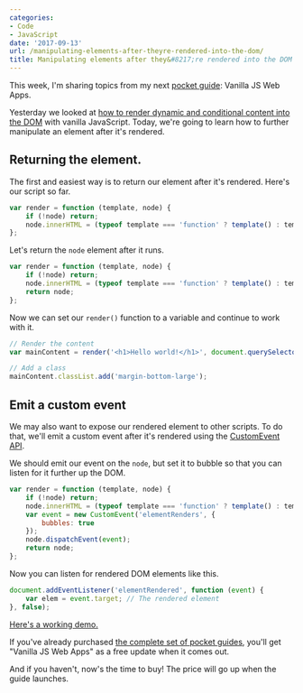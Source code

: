 ```yaml
---
categories:
- Code
- JavaScript
date: '2017-09-13'
url: /manipulating-elements-after-theyre-rendered-into-the-dom/
title: Manipulating elements after they&#8217;re rendered into the DOM
---
```


This week, I'm sharing topics from my next [pocket guide](https://gomakethings.com): Vanilla JS Web Apps.

Yesterday we looked at [how to render dynamic and conditional content into the DOM](/rendering-dynamic-and-conditional-templates-with-vanilla-javascript/) with vanilla JavaScript. Today, we're going to learn how to further manipulate an element after it's rendered.

## Returning the element.

The first and easiest way is to return our element after it's rendered. Here's our script so far.

```js
var render = function (template, node) {
	if (!node) return;
	node.innerHTML = (typeof template === 'function' ? template() : template);
};
```

Let's return the `node` element after it runs.

```js
var render = function (template, node) {
	if (!node) return;
	node.innerHTML = (typeof template === 'function' ? template() : template);
	return node;
};
```

Now we can set our `render()` function to a variable and continue to work with it.

```js
// Render the content
var mainContent = render('<h1>Hello world!</h1>', document.querySelector('#main'));

// Add a class
mainContent.classList.add('margin-bottom-large');
```

## Emit a custom event

We may also want to expose our rendered element to other scripts. To do that, we'll emit a custom event after it's rendered using the [CustomEvent API](/custom-events-with-vanilla-javascript/).

We should emit our event on the `node`, but set it to bubble so that you can listen for it further up the DOM.

```js
var render = function (template, node) {
	if (!node) return;
	node.innerHTML = (typeof template === 'function' ? template() : template);
	var event = new CustomEvent('elementRenders', {
		bubbles: true
	});
	node.dispatchEvent(event);
	return node;
};
```

Now you can listen for rendered DOM elements like this.

```js
document.addEventListener('elementRendered', function (event) {
	var elem = event.target; // The rendered element
}, false);
```

[Here's a working demo.](https://jsfiddle.net/cferdinandi/ctmf0gzu/9/)

If you've already purchased [the complete set of pocket guides](/guides/complete-set/), you'll get "Vanilla JS Web Apps" as a free update when it comes out.

And if you haven't, now's the time to buy! The price will go up when the guide launches.